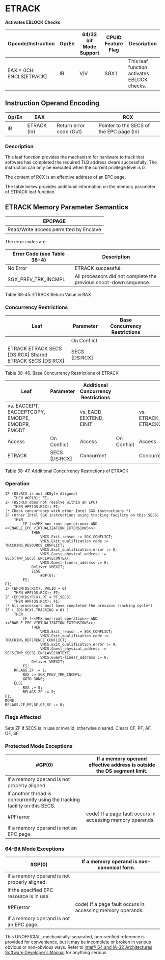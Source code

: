 # ETRACK

**Activates EBLOCK Checks**

| Opcode/Instruction      | Op/En | 64/32 bit Mode Support | CPUID Feature Flag | Description                                 |
| ----------------------- | ----- | ---------------------- | ------------------ | ------------------------------------------- |
| EAX = 0CH ENCLS[ETRACK] | IR    | V/V                    | SGX1               | This leaf function activates EBLOCK checks. |

## Instruction Operand Encoding

| Op/En | EAX         |                         | RCX                                      |
| ----- | ----------- | ----------------------- | ---------------------------------------- |
| IR    | ETRACK (In) | Return error code (Out) | Pointer to the SECS of the EPC page (In) |

### Description

This leaf function provides the mechanism for hardware to track that software has completed the required TLB address clears successfully. The instruction can only be executed when the current privilege level is 0.

The content of RCX is an effective address of an EPC page.

The table below provides additional information on the memory parameter of ETRACK leaf function.

## ETRACK Memory Parameter Semantics

| EPCPAGE                                |
| -------------------------------------- |
| Read/Write access permitted by Enclave |

The error codes are:

| Error Code (see Table 38-4) | Description                                                       |
| --------------------------- | ----------------------------------------------------------------- |
| No Error                    | ETRACK successful.                                                |
| SGX_PREV_TRK_INCMPL         | All processors did not complete the previous shoot-down sequence. |

Table 38-45. ETRACK Return Value in RAX

### Concurrency Restrictions

| Leaf                                                    | Parameter     | Base Concurrency Restrictions |     |     |
| ------------------------------------------------------- | ------------- | ----------------------------- | --- | --- |
|                                                         | On Conflict   |                               |
| ETRACK ETRACK SECS [DS:RCX] Shared ETRACK SECS [DS:RCX] | SECS [DS:RCX] |                               |     |     |

Table 38-46. Base Concurrency Restrictions of ETRACK

| Leaf                                            | Parameter     | Additional Concurrency Restrictions |             |                     |             |           |                         |
| ----------------------------------------------- | ------------- | ----------------------------------- | ----------- | ------------------- | ----------- | --------- | ----------------------- |
| vs. EACCEPT, EACCEPTCOPY, EMODPE, EMODPR, EMODT |               | vs. EADD, EEXTEND, EINIT            |             | vs. ETRACK, ETRACKC |             |
| Access                                          | On Conflict   | Access                              | On Conflict | Access              | On Conflict |
| ETRACK                                          | SECS [DS:RCX] | Concurrent                          |             | Concurrent          |             | Exclusive | SGX_EPC_PAGE \_CONFLICT |

Table 38-47. Additional Concurrency Restrictions of ETRACK

### Operation

```
IF (DS:RCX is not 4KByte Aligned)
    THEN #​​​​GP(0); FI;
IF (DS:RCX does not resolve within an EPC)
    THEN #​PF(DS:RCX); FI;
(* Check concurrency with other Intel SGX instructions *)
IF (Other Intel SGX instructions using tracking facility on this SECS)
    THEN
        IF (<<VMX non-root operation>> AND <<ENABLE_EPC_VIRTUALIZATION_EXTENSIONS>>)
            THEN
                VMCS.Exit_reason := SGX_CONFLICT;
                VMCS.Exit_qualification.code := TRACKING_RESOURCE_CONFLICT;
                VMCS.Exit_qualification.error := 0;
                VMCS.Guest-physical_address := SECS(TMP_SECS).ENCLAVECONTEXT;
                VMCS.Guest-linear_address := 0;
            Deliver VMEXIT;
            ELSE
                #​​​​GP(0);
        FI;
FI;
IF (EPCM(DS:RCX). VALID = 0)
    THEN #​PF(DS:RCX); FI;
IF (EPCM(DS:RCX).PT ≠ PT_SECS)
    THEN #​PF(DS:RCX); FI;
(* All processors must have completed the previous tracking cycle*)
IF ( (DS:RCX).TRACKING ≠ 0) )
    THEN
        IF (<<VMX non-root operation>> AND <<ENABLE_EPC_VIRTUALIZATION_EXTENSIONS>>)
            THEN
                VMCS.Exit_reason := SGX_CONFLICT;
                VMCS.Exit_qualification.code := TRACKING_REFERENCE_CONFLICT;
                VMCS.Exit_qualification.error := 0;
                VMCS.Guest-physical_address := SECS(TMP_SECS).ENCLAVECONTEXT;
                VMCS.Guest-linear_address := 0;
            Deliver VMEXIT;
        FI;
    RFLAGS.ZF := 1;
        RAX := SGX_PREV_TRK_INCMPL;
        GOTO DONE;
    ELSE
        RAX := 0;
        RFLAGS.ZF := 0;
FI;
DONE:
RFLAGS.CF,PF,AF,OF,SF := 0;

```

### Flags Affected

Sets ZF if SECS is in use or invalid, otherwise cleared. Clears CF, PF, AF, OF, SF.

### Protected Mode Exceptions

| \#​​​​GP(0)                                                                 | If a memory operand effective address is outside the DS segment limit. |
| --------------------------------------------------------------------------- | ---------------------------------------------------------------------- |
| If a memory operand is not properly aligned.                                |
| If another thread is concurrently using the tracking facility on this SECS. |
| \#​PF(error                                                                 | code) If a page fault occurs in accessing memory operands.             |
| If a memory operand is not an EPC page.                                     |

### 64-Bit Mode Exceptions

| \#​​​​GP(0)                                  | If a memory operand is non-canonical form.                 |
| -------------------------------------------- | ---------------------------------------------------------- |
| If a memory operand is not properly aligned. |
| If the specified EPC resource is in use.     |
| \#​PF(error                                  | code) If a page fault occurs in accessing memory operands. |
| If a memory operand is not an EPC page.      |

This UNOFFICIAL, mechanically-separated, non-verified reference is provided for convenience, but it may be
incomplete or broken in various obvious or non-obvious
ways. Refer to [Intel® 64 and IA-32 Architectures Software Developer’s Manual](https://software.intel.com/en-us/download/intel-64-and-ia-32-architectures-sdm-combined-volumes-1-2a-2b-2c-2d-3a-3b-3c-3d-and-4) for anything serious.
